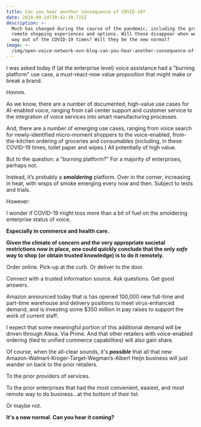 ```yaml
---
title: Can you hear another consequence of COVID-19?
date: 2020-09-24T20:42:39.715Z
description: >-
  Much has changed during the course of the pandemic, including the growth of
  remote shopping experiences and options. Will those disappear when we find our
  way out of the COVID-19 times? Will they be the new normal?
image: >-
  /img/open-voice-network-ovn-blog-can-you-hear-another-consequence-of-covid-19.jpg
---
```

I was asked today if (at the enterprise level) voice assistance had a "burning platform" use case, a must-react-now value proposition that might make or break a brand.

Hmmm.

As we know, there are a number of documented, high-value use cases for AI-enabled voice, ranging from call center support and customer service to the integration of voice services into smart manufacturing processes.

And, there are a number of emerging use cases, ranging from voice search for newly-identified micro-moment shoppers to the voice-enabled, from-the-kitchen ordering of groceries and consumables (including, in these COVID-19 times, toilet paper and wipes.) All potentially of high value.

But to the question: a “burning platform?” For a majority of enterprises, perhaps not.

Instead, it’s probably a _**smoldering**_ platform. Over in the corner, increasing in heat, with wisps of smoke emerging every now and then. Subject to tests and trials.

However:

I wonder if COVID-19 might toss more than a bit of fuel on the smoldering enterprise status of voice.

**Especially in commerce and health care.**

**Given the climate of concern and the very appropriate societal restrictions now in place, one could quickly conclude that the only _safe_** **way to shop (or obtain trusted knowledge) is to do it remotely.**

Order online. Pick-up at the curb. Or deliver to the door.

Connect with a trusted information source. Ask questions. Get good answers.

Amazon announced today that is has opened 100,000 new full-time and part-time warehouse and delivery positions to meet virus-enhanced demand, and is investing some $350 million in pay raises to support the work of current staff.

I expect that some meaningful portion of this additional demand will be driven through Alexa. Via Prime. And that other retailers with voice-enabled ordering (tied to unified commerce capabilities) will also gain share.

Of course, when the all-clear sounds, it's _**possible**_ that all that new Amazon-Walmart-Kroger-Target-Wegman’s-Albert Heijn business will just wander on back to the prior retailers.

To the prior providers of services.

To the prior enterprises that had the most convenient, easiest, and most remote way to do business...at the bottom of their list.

Or maybe not.

**It's a new normal. Can you hear it coming?**
